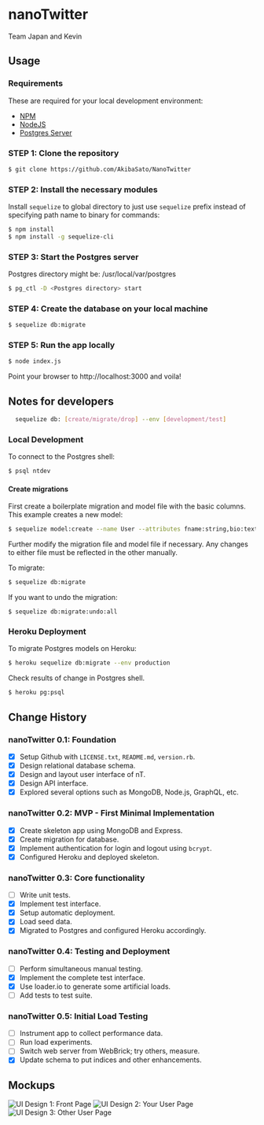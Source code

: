 
# nanoTwitter

Team Japan and Kevin

## Usage
### Requirements
These are required for your local development environment:

* [NPM](https://www.npmjs.com/)
* [NodeJS](https://nodejs.org/)
* [Postgres Server](https://www.postgresql.org/)

### STEP 1: Clone the repository
```sh
$ git clone https://github.com/AkibaSato/NanoTwitter
```

### STEP 2: Install the necessary modules
Install `sequelize` to global directory to just use `sequelize` prefix instead of specifying path name to binary for commands:
```sh
$ npm install
$ npm install -g sequelize-cli
```

### STEP 3: Start the Postgres server
Postgres directory might be: /usr/local/var/postgres
```sh
$ pg_ctl -D <Postgres directory> start
```

### STEP 4: Create the database on your local machine
```sh
$ sequelize db:migrate
```

### STEP 5: Run the app locally
```sh
$ node index.js
```
Point your browser to http://localhost:3000 and voila!

## Notes for developers
```sh
  sequelize db: [create/migrate/drop] --env [development/test]
```

### Local Development
To connect to the Postgres shell:
```sh
$ psql ntdev
```

#### Create migrations
First create a boilerplate migration and model file with the basic columns. This example creates a new model:
```sh
$ sequelize model:create --name User --attributes fname:string,bio:text
```

Further modify the migration file and model file if necessary. Any changes to either file must be reflected in the other manually.

To migrate:
```sh
$ sequelize db:migrate
```
If you want to undo the migration:
```
$ sequelize db:migrate:undo:all
```

### Heroku Deployment
To migrate Postgres models on Heroku:
```sh
$ heroku sequelize db:migrate --env production
```
Check results of change in Postgres shell.
```sh
$ heroku pg:psql
```

## Change History
### nanoTwitter 0.1: Foundation
- [x] Setup Github with `LICENSE.txt`, `README.md`, `version.rb`.
- [x] Design relational database schema.
- [x] Design and layout user interface of nT.
- [x] Design API interface.
- [x] Explored several options such as MongoDB, Node.js, GraphQL, etc.

### nanoTwitter 0.2: MVP - First Minimal Implementation
- [x] Create skeleton app using MongoDB and Express.
- [x] Create migration for database.
- [x] Implement authentication for login and logout using `bcrypt`.
- [x] Configured Heroku and deployed skeleton.

### nanoTwitter 0.3: Core functionality
- [ ] Write unit tests.
- [x] Implement test interface.
- [x] Setup automatic deployment.
- [x] Load seed data.
- [x] Migrated to Postgres and configured Heroku accordingly.

### nanoTwitter 0.4: Testing and Deployment
- [ ] Perform simultaneous manual testing.
- [x] Implement the complete test interface.
- [x] Use loader.io to generate some artificial loads.
- [ ] Add tests to test suite.

### nanoTwitter 0.5: Initial Load Testing
- [ ] Instrument app to collect performance data.
- [ ] Run load experiments.
- [ ] Switch web server from WebBrick; try others, measure.
- [x] Update schema to put indices and other enhancements.

## Mockups
![UI Design 1: Front Page](design/ui_design_1.png)
![UI Design 2: Your User Page](design/ui_design_2.png)
![UI Design 3: Other User Page](design/ui_design_3.png)
